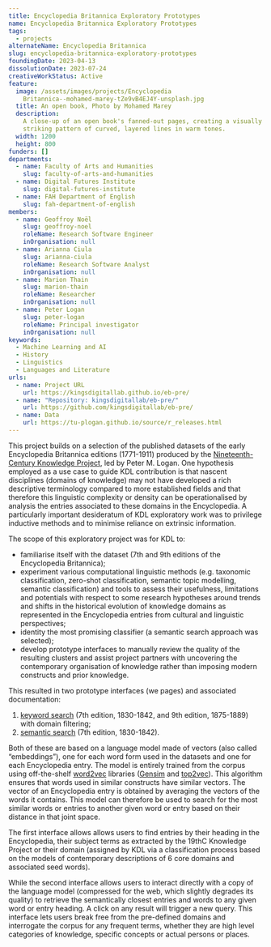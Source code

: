 ```yaml
---
title: Encyclopedia Britannica Exploratory Prototypes
name: Encyclopedia Britannica Exploratory Prototypes
tags:
  - projects
alternateName: Encyclopedia Britannica
slug: encyclopedia-britannica-exploratory-prototypes
foundingDate: 2023-04-13
dissolutionDate: 2023-07-24
creativeWorkStatus: Active
feature:
  image: /assets/images/projects/Encyclopedia
    Britannica--mohamed-marey-tZe9vB4EJ4Y-unsplash.jpg
  title: An open book, Photo by Mohamed Marey
  description:
    A close-up of an open book's fanned-out pages, creating a visually
    striking pattern of curved, layered lines in warm tones.
  width: 1200
  height: 800
funders: []
departments:
  - name: Faculty of Arts and Humanities
    slug: faculty-of-arts-and-humanities
  - name: Digital Futures Institute
    slug: digital-futures-institute
  - name: FAH Department of English
    slug: fah-department-of-english
members:
  - name: Geoffroy Noël
    slug: geoffroy-noel
    roleName: Research Software Engineer
    inOrganisation: null
  - name: Arianna Ciula
    slug: arianna-ciula
    roleName: Research Software Analyst
    inOrganisation: null
  - name: Marion Thain
    slug: marion-thain
    roleName: Researcher
    inOrganisation: null
  - name: Peter Logan
    slug: peter-logan
    roleName: Principal investigator
    inOrganisation: null
keywords:
  - Machine Learning and AI
  - History
  - Linguistics
  - Languages and Literature
urls:
  - name: Project URL
    url: https://kingsdigitallab.github.io/eb-pre/
  - name: "Repository: kingsdigitallab/eb-pre/"
    url: https://github.com/kingsdigitallab/eb-pre/
  - name: Data
    url: https://tu-plogan.github.io/source/r_releases.html
---
```


This project builds on a selection of the published datasets of the early Encyclopedia Britannica editions (1771-1911) produced by the [Nineteenth-Century Knowledge Project](https://tu-plogan.github.io/), led by Peter M. Logan. One hypothesis employed as a use case to guide KDL contribution is that nascent disciplines (domains of knowledge) may not have developed a rich descriptive terminology compared to more established fields and that therefore this linguistic complexity or density can be operationalised by analysis the entries associated to these domains in the Encyclopedia. A particularly important desideratum of KDL exploratory work was to privilege inductive methods and to minimise reliance on extrinsic information.

The scope of this exploratory project was for KDL to:

- familiarise itself with the dataset (7th and 9th editions of the Encyclopedia Britannica);
- experiment various computational linguistic methods (e.g. taxonomic classification, zero-shot classification, semantic topic modelling, semantic classification) and tools to assess their usefulness, limitations and potentials with respect to some research hypotheses around trends and shifts in the historical evolution of knowledge domains as represented in the Encyclopedia entries from cultural and linguistic perspectives;
- identity the most promising classifier (a semantic search approach was selected);
- develop prototype interfaces to manually review the quality of the resulting clusters and assist project partners with uncovering the contemporary organisation of knowledge rather than imposing modern constructs and prior knowledge.

This resulted in two prototype interfaces (we pages) and associated documentation:

1. [keyword search](https://kingsdigitallab.github.io/eb-pre/kwsearch.html) (7th edition, 1830-1842, and 9th edition, 1875-1889) with domain filtering;
2. [semantic search](https://kingsdigitallab.github.io/eb-pre/semsearch.html?q=medicine&l=25&ml=10000) (7th edition, 1830-1842).

Both of these are based on a language model made of vectors (also called “embeddings”), one for each word form used in the datasets and one for each Encyclopedia entry. The model is entirely trained from the corpus using off-the-shelf [word2vec](https://en.wikipedia.org/wiki/Word2vec) libraries ([Gensim](https://radimrehurek.com/gensim/) and [top2vec](https://github.com/ddangelov/Top2Vec)). This algorithm ensures that words used in similar constructs have similar vectors. The vector of an Encyclopedia entry is obtained by averaging the vectors of the words it contains. This model can therefore be used to search for the most similar words or entries to another given word or entry based on their distance in that joint space.

The first interface allows allows users to find entries by their heading in the Encyclopedia, their subject terms as extracted by the 19thC Knowledge Project or their domain (assigned by KDL via a classification process based on the models of contemporary descriptions of 6 core domains and associated seed words).

While the second interface allows users to interact directly with a copy of the language model (compressed for the web, which slightly degrades its quality) to retrieve the semantically closest entries and words to any given word or entry heading. A click on any result will trigger a new query. This interface lets users break free from the pre-defined domains and interrogate the corpus for any frequent terms, whether they are high level categories of knowledge, specific concepts or actual persons or places.
